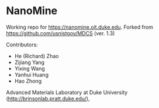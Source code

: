 # NanoMine
Working repo for https://nanomine.oit.duke.edu. Forked from https://github.com/usnistgov/MDCS (ver. 1.3)

Contributors:
+ He (Richard) Zhao
+ Zijiang Yang
+ Yixing Wang
+ Yanhui Huang
+ Hao Zhong

Advanced Materials Laboratory at Duke University (http://brinsonlab.pratt.duke.edu/), 

